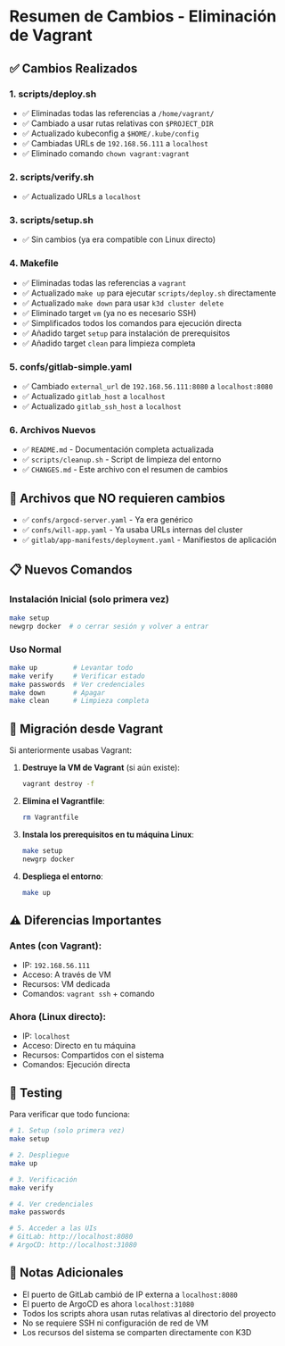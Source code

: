 # Resumen de Cambios - Eliminación de Vagrant

## ✅ Cambios Realizados

### 1. **scripts/deploy.sh**
- ✅ Eliminadas todas las referencias a `/home/vagrant/`
- ✅ Cambiado a usar rutas relativas con `$PROJECT_DIR`
- ✅ Actualizado kubeconfig a `$HOME/.kube/config`
- ✅ Cambiadas URLs de `192.168.56.111` a `localhost`
- ✅ Eliminado comando `chown vagrant:vagrant`

### 2. **scripts/verify.sh**
- ✅ Actualizado URLs a `localhost`

### 3. **scripts/setup.sh**
- ✅ Sin cambios (ya era compatible con Linux directo)

### 4. **Makefile**
- ✅ Eliminadas todas las referencias a `vagrant`
- ✅ Actualizado `make up` para ejecutar `scripts/deploy.sh` directamente
- ✅ Actualizado `make down` para usar `k3d cluster delete`
- ✅ Eliminado target `vm` (ya no es necesario SSH)
- ✅ Simplificados todos los comandos para ejecución directa
- ✅ Añadido target `setup` para instalación de prerequisitos
- ✅ Añadido target `clean` para limpieza completa

### 5. **confs/gitlab-simple.yaml**
- ✅ Cambiado `external_url` de `192.168.56.111:8080` a `localhost:8080`
- ✅ Actualizado `gitlab_host` a `localhost`
- ✅ Actualizado `gitlab_ssh_host` a `localhost`

### 6. **Archivos Nuevos**
- ✅ `README.md` - Documentación completa actualizada
- ✅ `scripts/cleanup.sh` - Script de limpieza del entorno
- ✅ `CHANGES.md` - Este archivo con el resumen de cambios

## 🎯 Archivos que NO requieren cambios

- ✅ `confs/argocd-server.yaml` - Ya era genérico
- ✅ `confs/will-app.yaml` - Ya usaba URLs internas del cluster
- ✅ `gitlab/app-manifests/deployment.yaml` - Manifiestos de aplicación

## 📋 Nuevos Comandos

### Instalación Inicial (solo primera vez)
```bash
make setup
newgrp docker  # o cerrar sesión y volver a entrar
```

### Uso Normal
```bash
make up         # Levantar todo
make verify     # Verificar estado
make passwords  # Ver credenciales
make down       # Apagar
make clean      # Limpieza completa
```

## 🔄 Migración desde Vagrant

Si anteriormente usabas Vagrant:

1. **Destruye la VM de Vagrant** (si aún existe):
   ```bash
   vagrant destroy -f
   ```

2. **Elimina el Vagrantfile**:
   ```bash
   rm Vagrantfile
   ```

3. **Instala los prerequisitos en tu máquina Linux**:
   ```bash
   make setup
   newgrp docker
   ```

4. **Despliega el entorno**:
   ```bash
   make up
   ```

## ⚠️ Diferencias Importantes

### Antes (con Vagrant):
- IP: `192.168.56.111`
- Acceso: A través de VM
- Recursos: VM dedicada
- Comandos: `vagrant ssh` + comando

### Ahora (Linux directo):
- IP: `localhost`
- Acceso: Directo en tu máquina
- Recursos: Compartidos con el sistema
- Comandos: Ejecución directa

## 🧪 Testing

Para verificar que todo funciona:

```bash
# 1. Setup (solo primera vez)
make setup

# 2. Despliegue
make up

# 3. Verificación
make verify

# 4. Ver credenciales
make passwords

# 5. Acceder a las UIs
# GitLab: http://localhost:8080
# ArgoCD: http://localhost:31080
```

## 📝 Notas Adicionales

- El puerto de GitLab cambió de IP externa a `localhost:8080`
- El puerto de ArgoCD es ahora `localhost:31080`
- Todos los scripts ahora usan rutas relativas al directorio del proyecto
- No se requiere SSH ni configuración de red de VM
- Los recursos del sistema se comparten directamente con K3D

